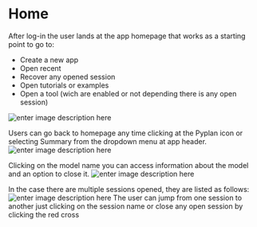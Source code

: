 # Home
After log-in the user lands at the app homepage that works as a starting point to go to:
 - Create a new app
 - Open recent
 - Recover any opened session
 - Open tutorials or examples
 - Open a tool (wich are enabled or not depending there is any open session)

![enter image description here](http://img.pyplan.org/app%20home.png)

Users can go back to homepage any time clicking at the Pyplan icon or selecting Summary from the dropdown menu at app header.
![enter image description here](http://img.pyplan.org/app%20home-goto.png)

Clicking on the model name you can access information about the model and an option to close it.
![enter image description here](http://img.pyplan.org/app%20home-model.png)

In the case there are multiple sessions opened, they are listed as follows:
![enter image description here](http://img.pyplan.org/app%20home-sessions.png)
The user can jump from one session to another just clicking on the session name or close any open session by clicking the red cross <i class="fa fa-times-circle"></i>
<a  class="btn btn-danger"  href="path/to/settings"  aria-label="Delete">
<i  class="fa fa-trash-o"  aria-hidden="true"></i>
</a>

<!--stackedit_data:
eyJoaXN0b3J5IjpbLTEyNDA0MDA5NCwxOTUwODI1MjY4LC04OD
g4MzE2MjgsNjc0MTIxNzMzLC0xMzcyODE4MzYzLDE5NzExMzU0
MjQsMTMzMzE5NTQsLTY4MTM2NTA1LDEyNzg1MDk1ODBdfQ==
-->